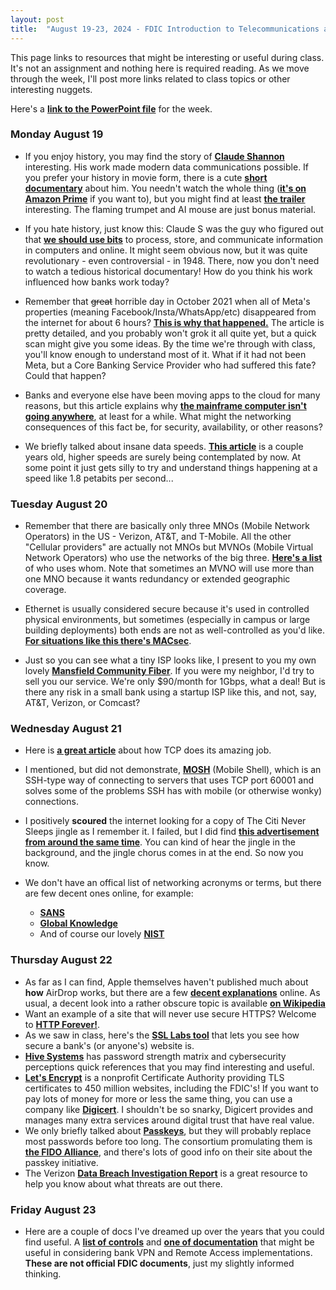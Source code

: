 ```yaml
---
layout: post
title:  "August 19-23, 2024 - FDIC Introduction to Telecommunications and Networking"
---
```


This page links to resources that might be interesting or useful during class. It's not an assignment and nothing here is required reading. As we move through the week, I'll post more links related to class topics or other interesting nuggets.

Here's a [**link to the PowerPoint file**](https://class.hillvt.com/assets/ITT-2024-03-24.pptx) for the week.

### Monday August 19

- If you enjoy history, you may find the story of [**Claude Shannon**](https://www.historyofdatascience.com/claude-shannon/) interesting. His work made modern data communications possible. If you prefer your history in movie form, there is a cute [**short documentary**](https://thebitplayer.com/) about him. You needn't watch the whole thing ([**it's on Amazon Prime**](https://www.amazon.com/Bit-Player-John-Hutton/dp/B08D2TXKSX/ref=sr_1_1?crid=3E4Z8DHU6MWW9&keywords=bit+player+movie&qid=1670604926&sprefix=bit+player+movie%2Caps%2C266&sr=8-1) if you want to), but you might find at least [**the trailer**](https://www.youtube.com/watch?v=E3OldEtfBrE) interesting. The flaming trumpet and AI mouse are just bonus material.

- If you hate history, just know this: Claude S was the guy who figured out that [**we should use bits**](https://en.wikipedia.org/wiki/A_Mathematical_Theory_of_Communication) to process, store, and communicate information in computers and online. It might seem obvious now, but it was quite revolutionary - even controversial - in 1948. There, now you don't need to watch a tedious historical documentary! How do you think his work influenced how banks work today?

- Remember that ~~great~~ horrible day in October 2021 when all of Meta's properties (meaning Facebook/Insta/WhatsApp/etc) disappeared from the internet for about 6 hours? [**This is why that happened.**](https://blog.cloudflare.com/october-2021-facebook-outage/) The article is pretty detailed, and you probably won't grok it all quite yet, but a quick scan might give you some ideas. By the time we're through with class, you'll know enough to understand most of it. What if it had not been Meta, but a Core Banking Service Provider who had suffered this fate? Could that happen?

- Banks and everyone else have been moving apps to the cloud for many reasons, but this article explains why [**the mainframe computer isn't going anywhere**](https://arstechnica.com/information-technology/2023/07/the-ibm-mainframe-how-it-runs-and-why-it-survives/), at least for a while. What might the networking consequences of this fact be, for security, availability, or other reasons?

- We briefly talked about insane data speeds. [**This article**](https://www.zmescience.com/science/scientists-set-new-world-record-for-data-transfer-at-1-8-petabits-per-second-thats-twice-the-global-internet-traffic/) is a couple years old, higher speeds are surely being contemplated by now. At some point it just gets silly to try and understand things happening at a speed like 1.8 petabits per second...

### Tuesday August 20

- Remember that there are basically only three MNOs (Mobile Network Operators) in the US - Verizon, AT&T, and T-Mobile. All the other "Cellular providers" are actually not MNOs but MVNOs (Mobile Virtual Network Operators) who use the networks of the big three. [**Here's a list**](https://en.wikipedia.org/wiki/List_of_mobile_virtual_network_operators_in_the_United_States) of who uses whom. Note that sometimes an MVNO will use more than one MNO because it wants redundancy or extended geographic coverage.

- Ethernet is usually considered secure because it's used in controlled physical environments, but sometimes (especially in campus or large building deployments) both ends are not as well-controlled as you'd like. [**For situations like this there's MACsec**](https://nilesecure.com/network-security/what-is-macsec).

- Just so you can see what a tiny ISP looks like, I present to you my own lovely [**Mansfield Community Fiber**](https://mcfibervt.com). If you were my neighbor, I'd try to sell you our service. We're only $90/month for 1Gbps, what a deal! But is there any risk in a small bank using a startup ISP like this, and not, say, AT&T, Verizon, or Comcast?

### Wednesday August 21

- Here is [**a great article**](https://sookocheff.com/post/networking/how-does-tcp-work/) about how TCP does its amazing job.

- I mentioned, but did not demonstrate, [**MOSH**](https://mosh.org/) (Mobile Shell), which is an SSH-type way of connecting to servers that uses TCP port 60001 and solves some of the problems SSH has with mobile (or otherwise wonky) connections.

- I positively **scoured** the internet looking for a copy of The Citi Never Sleeps jingle as I remember it. I failed, but I did find [**this advertisement from around the same time**](https://www.youtube.com/watch?v=Fw7OjDQyYoE). You can kind of hear the jingle in the background, and the jingle chorus comes in at the end. So now you know. 
- We don't have an offical list of networking acronyms or terms, but there are few decent ones online, for example:
    -  [**SANS**](https://www.sans.org/security-resources/glossary-of-terms/)
    -  [**Global Knowledge**](https://www.globalknowledge.com/us-en/topics/cybersecurity/glossary-of-terms/)
    -  And of course our lovely [**NIST**](https://www.nsi.org/pdf/reports/NIST%20Network%20Security%20Acronyms.pdf)

### Thursday August 22

- As far as I can find, Apple themselves haven't published much about **how** AirDrop works, but there are a few [**decent explanations**](https://www.lifewire.com/what-is-airdrop-how-does-it-work-1994512#:~:text=How%20Does%20AirDrop%20Work%3F,to%20have%20an%20AirDrop%20connection.) online. As usual, a decent look into a rather obscure topic is available [**on Wikipedia**](https://en.wikipedia.org/wiki/AirDrop)
- Want an example of a site that will never use secure HTTPS? Welcome to [**HTTP Forever!**](http://httpforever.com/).
- As we saw in class, here's the [**SSL Labs tool**](https://www.ssllabs.com/ssltest/) that lets you see how secure a bank's (or anyone's) website is.
- [**Hive Systems**](https://www.hivesystems.com) has password strength matrix and cybersecurity perceptions quick references that you may find interesting and useful.
- [**Let's Encrypt**](https://letsencrypt.org/) is a nonprofit Certificate Authority providing TLS certificates to 450 million websites, including the FDIC's! If you want to pay lots of money for more or less the same thing, you can use a company like [**Digicert**](https://www.digicert.com/tls-ssl/certcentral-tls-ssl-manager). I shouldn't be so snarky, Digicert provides and manages many extra services around digital trust that have real value.
- We only briefly talked about [**Passkeys**](https://fidoalliance.org/passkeys/), but they will probably replace most passwords before too long. The consortium promulating them is [**the FIDO Alliance**](https://fidoalliance.org/), and there's lots of good info on their site about the passkey initiative.
- The Verizon [**Data Breach Investigation Report**](https://www.verizon.com/business/resources/reports/dbir/) is a great resource to help you know about what threats are out there.

### Friday August 23

- Here are a couple of docs I've dreamed up over the years that you could find useful. A [**list of controls**](https://class.hillvt.com/assets/VPNRA-Controls.docx) and [**one of documentation**](https://class.hillvt.com/assets/VPNRA-Docs.docx) that might be useful in considering bank VPN and Remote Access implementations. **These are not official FDIC documents**, just my slightly informed thinking.
